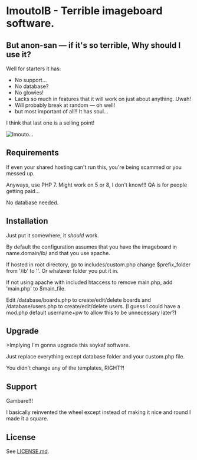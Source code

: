 ImoutoIB - Terrible imageboard software.
========================================================

But anon-san — if it's so terrible, Why should I use it?
------------

Well for starters it has:

- No support...
- No database?
- No glowies!
- Lacks so much in features that it will work on just about anything. Uwah!
- Will probably break at random — oh well!
- but most important of all!! It has soul...

I think that last one is a selling point!

![Imouto...](https://i.imgur.com/TYhmmlW.jpg "Imouto...")


Requirements
------------
If even your shared hosting can't run this, you're being scammed or you messed up. 

Anyways, use PHP 7. Might work on 5 or 8, I don't know!!! QA is for people getting paid...

No database needed.

Installation
-------------

Just put it somewhere, it *should* work.

By default the configuration assumes that you have the imageboard in name.domain/ib/ and that you use apache.

If hosted in root directory, go to includes/custom.php change $prefix_folder from '/ib' to ''. Or whatever folder you put it in.

If not using apache with included htaccess to remove main.php, add 'main.php' to $main_file.

Edit /database/boards.php to create/edit/delete boards and /database/users.php to create/edit/delete users. (I guess I could have a mod.php default username+pw to allow this to be unnecessary later?)

Upgrade
-------

\>Implying I'm gonna upgrade this soykaf software.

Just replace everything except database folder and your custom.php file. 

You didn't change any of the templates, RIGHT?!

Support
--------

Gambare!!!

I basically reinvented the wheel except instead of making it nice and round I made it a square.

License
--------
See [LICENSE.md](http://github.com/ithrts/ImoutoIB/blob/master/LICENSE.md).
